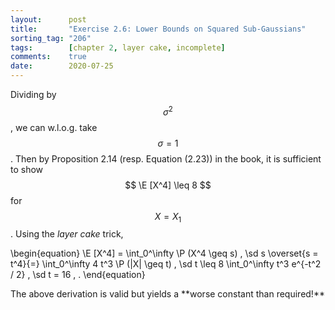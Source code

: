 ```yaml
---
layout:      post
title:       "Exercise 2.6: Lower Bounds on Squared Sub-Gaussians"
sorting_tag: "206"
tags:        [chapter 2, layer cake, incomplete]
comments:    true
date:        2020-07-25
---
```



Dividing by $$ \sigma^2 $$, we can w.l.o.g. take $$ \sigma = 1 $$.
Then by Proposition 2.14 (resp. Equation (2.23)) in the book, it is sufficient
to show $$ \E [X^4] \leq 8 $$ for $$ X = X_1 $$.
Using the *layer cake* trick,

\begin{equation}
    \E [X^4]
    =
    \int_0^\infty \P (X^4 \geq s) \, \sd s
    \overset{s = t^4}{=}
    \int_0^\infty 4 t^3 \P (|X| \geq t) \, \sd t
    \leq
    8 \int_0^\infty t^3 e^{-t^2 / 2} \, \sd t
    =
    16
    \, .
\end{equation}

<span class="accent">
    The above derivation is valid but yields a **worse constant than required!**
</span>
